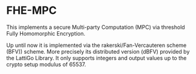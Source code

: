 # FHE-MPC
This implements a secure Multi-party Computation (MPC) via threshold Fully Homomorphic Encryption.

Up until now it is implemented via the rakerski/Fan-Vercauteren scheme (BFV)) scheme. More precisely its distributed version (dBFV) provided by the LattiGo Library.
It only supports integers and output values up to the crypto setup modulus of 65537.

